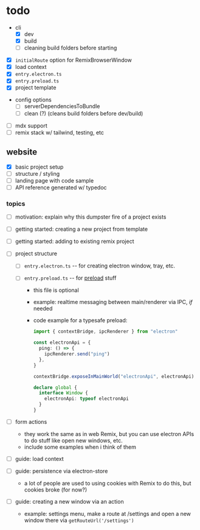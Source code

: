 # todo

- cli
  - [x] dev
  - [x] build
  - [ ] cleaning build folders before starting
- [x] `initialRoute` option for RemixBrowserWindow
- [x] load context
- [x] `entry.electron.ts`
- [x] `entry.preload.ts`
- [x] project template
- config options
  - [ ] serverDependenciesToBundle
  - [ ] clean (?) (cleans build folders before dev/build)
- [ ] mdx support
- [ ] remix stack w/ tailwind, testing, etc

## website

- [x] basic project setup
- [ ] structure / styling
- [ ] landing page with code sample
- [ ] API reference generated w/ typedoc

### topics

- [ ] motivation: explain why this dumpster fire of a project exists
- [ ] getting started: creating a new project from template
- [ ] getting started: adding to existing remix project
- [ ] project structure

  - [ ] `entry.electron.ts` -- for creating electron window, tray, etc.
  - [ ] `entry.preload.ts` -- for [preload](https://www.electronjs.org/docs/latest/tutorial/process-model#preload-scripts) stuff

    - this file is optional
    - example: realtime messaging between main/renderer via IPC, _if_ needed
    - code example for a typesafe preload:

      ```ts
      import { contextBridge, ipcRenderer } from "electron"

      const electronApi = {
        ping: () => {
          ipcRenderer.send("ping")
        },
      }

      contextBridge.exposeInMainWorld("electronApi", electronApi)

      declare global {
        interface Window {
          electronApi: typeof electronApi
        }
      }
      ```

- [ ] form actions
  - they work the same as in web Remix, but you can use electron APIs to do stuff like open new windows, etc.
  - include some examples when i think of them
- [ ] guide: load context
- [ ] guide: persistence via electron-store
  - a lot of people are used to using cookies with Remix to do this, but cookies broke (for now?)
- [ ] guide: creating a new window via an action
  - example: settings menu, make a route at /settings and open a new window there via `getRouteUrl('/settings')`
